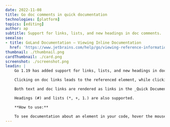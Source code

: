 ```yaml
---
date: 2022-11-08
title: Go doc comments in quick documentation
technologies: [platform]
topics: [editing]
author: ap
subtitle: Support for links, lists, and new headings in doc comments.
seealso:
- title: GoLand Documentation – Viewing Inline Documentation
  href: 'https://www.jetbrains.com/help/go/viewing-reference-information.html#inline-quick-documentation'
thumbnail: ./thumbnail.png
cardThumbnail: ./card.png
screenshot: ./screenshot.png
leadin: |   
    Go 1.19 has added support for links, lists, and new headings in doc comments. Now GoLand also supports these new features.

    Clicking on doc links leads to the referenced element, while clicking on a text link leads to a text-link definition.

    Both text and doc links are rendered as links in the _Quick Documentation_ popup and the _Documentation_ tool window.

    Headings (#) and lists (*, +, 1.) are also supported.

    **How to use:**

    To see documentation about an element in your code, hover the mouse over the element, or click it and press `Ctrl + Q` on Windows/Linux or `F1` on macOS. To open documentation in the _Documentation_ tool window, press `Ctrl + Q`/`F1` twice.
---
```


